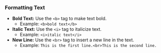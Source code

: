 ### Formatting Text

- **Bold Text:** Use the `<b>` tag to make text bold.
  - Example: `<b>bold text</b>`
- **Italic Text:** Use the `<i>` tag to italicize text.
  - Example: `<i>italic text</i>`
- **New Line:** Use the `<br>` tag to insert a new line in the text.
  - Example: `This is the first line.<br>This is the second line.`
